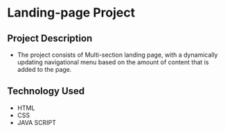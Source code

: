 # Landing-page Project

## Project Description
 - The project consists of Multi-section landing page, with a dynamically updating navigational menu based on the amount of content that is added to the page.

## Technology Used

 - HTML 
 - CSS
 - JAVA SCRIPT
